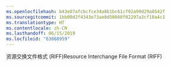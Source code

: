 ```yaml
---
ms.openlocfilehash: b43e07afcbcfce34a8b1bc61cf92a99d29a8542f
ms.sourcegitcommit: 1bb00d2f4343e73ae8d58668f02297a3cf10a4c1
ms.translationtype: HT
ms.contentlocale: zh-CN
ms.lasthandoff: 06/15/2019
ms.locfileid: "63868959"
---
```

<span data-ttu-id="0db20-101">资源交换文件格式 (RIFF)</span><span class="sxs-lookup"><span data-stu-id="0db20-101">Resource Interchange File Format (RIFF)</span></span>